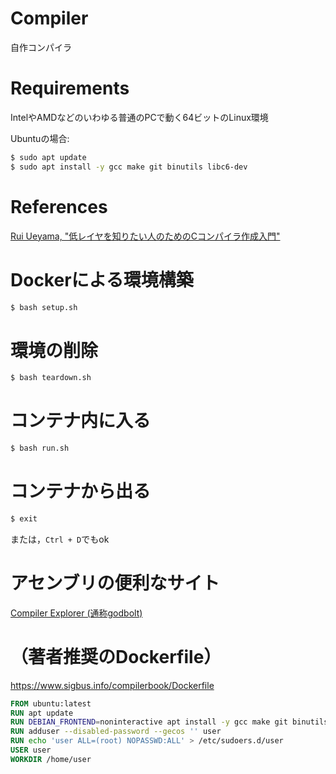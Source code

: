 # Compiler
自作コンパイラ

# Requirements
IntelやAMDなどのいわゆる普通のPCで動く64ビットのLinux環境

Ubuntuの場合:
```bash
$ sudo apt update
$ sudo apt install -y gcc make git binutils libc6-dev
```

# References
[Rui Ueyama, "低レイヤを知りたい人のためのCコンパイラ作成入門"](https://www.sigbus.info/compilerbook)

# Dockerによる環境構築
```bash
$ bash setup.sh
```

# 環境の削除
```bash
$ bash teardown.sh
```
# コンテナ内に入る
```bash
$ bash run.sh
```

# コンテナから出る
```bash
$ exit
```
または，``Ctrl + D``でもok


# アセンブリの便利なサイト
[Compiler Explorer (通称godbolt)](https://godbolt.org/z/RyNqgE)

# （著者推奨のDockerfile）
https://www.sigbus.info/compilerbook/Dockerfile

```Dockerfile
FROM ubuntu:latest
RUN apt update
RUN DEBIAN_FRONTEND=noninteractive apt install -y gcc make git binutils libc6-dev gdb sudo
RUN adduser --disabled-password --gecos '' user
RUN echo 'user ALL=(root) NOPASSWD:ALL' > /etc/sudoers.d/user
USER user
WORKDIR /home/user
```
